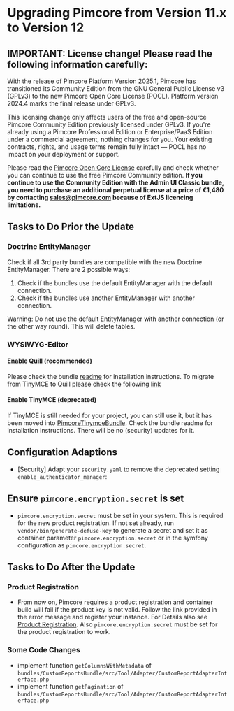 # Upgrading Pimcore from Version 11.x to Version 12

## IMPORTANT: License change! Please read the following information carefully:
With the release of Pimcore Platform Version 2025.1, Pimcore has transitioned its
Community Edition from the GNU General Public License v3 (GPLv3) to the new
Pimcore Open Core License (POCL). Platform version 2024.4 marks the final release under
GPLv3.

This licensing change only affects users of the free and open-source Pimcore
Community Edition previously licensed under GPLv3. If you're already using a Pimcore Professional
Edition or Enterprise/PaaS Edition under a commercial agreement, nothing changes for you. Your
existing contracts, rights, and usage terms remain fully intact — POCL has no impact on your
deployment or support.

Please read the [Pimcore Open Core License](https://github.com/pimcore/pimcore/blob/12.x/LICENSE.md) carefully
and check whether you can continue to use the free Pimcore Community edition.
**If you continue to use the Community Edition with the Admin UI Classic bundle, you need to purchase an
additional perpetual license at a price of €1,480 by contacting sales@pimcore.com because of ExtJS licencing limitations.**

## Tasks to Do Prior the Update
### Doctrine EntityManager
Check if all 3rd party bundles are compatible with the new Doctrine EntityManager.
There are 2 possible ways:
1. Check if the bundles use the default EntityManager with the default connection.
2. Check if the bundles use another EntityManager with another connection.

Warning: Do not use the default EntityManager with another connection (or the other way round). This will delete tables.


### WYSIWYG-Editor
#### Enable Quill (recommended)
Please check the bundle [readme](https://github.com/pimcore/quill-bundle/blob/1.x/README.md) for installation instructions.
To migrate from TinyMCE to Quill please check the following [link](https://github.com/pimcore/quill-bundle/blob/1.x/doc/01_Migration_to_Quill.md)

#### Enable TinyMCE (deprecated)
If TinyMCE is still needed for your project, you can still use it, but it has been moved into [PimcoreTinymceBundle](https://github.com/pimcore/tinymce-bundle/blob/1.x/README.md). Check the bundle readme for installation instructions.
There will be no (security) updates for it.

## Configuration Adaptions
- [Security] Adapt your `security.yaml` to remove the deprecated setting `enable_authenticator_manager`:

## Ensure `pimcore.encryption.secret` is set
- `pimcore.encryption.secret` must be set in your system. This is required for the new product registration. 
  If not set already, run `vendor/bin/generate-defuse-key` to generate a secret and set it as 
  container parameter `pimcore.encryption.secret` or in the symfony configuration as `pimcore.encryption.secret`. 


## Tasks to Do After the Update

### Product Registration
- From now on, Pimcore requires a product registration and container build will fail if the product key is not valid.
  Follow the link provided in the error message and register your instance. For Details also see 
  [Product Registration](../../01_Getting_Started/02_Product_Registration.md).
  Also `pimcore.encryption.secret` must be set for the product registration to work.


### Some Code Changes

- implement function `getColumnsWithMetadata` of `bundles/CustomReportsBundle/src/Tool/Adapter/CustomReportAdapterInterface.php`
- implement function `getPagination` of `bundles/CustomReportsBundle/src/Tool/Adapter/CustomReportAdapterInterface.php`
